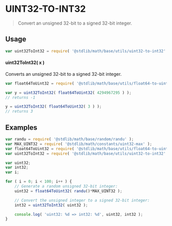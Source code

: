 # UINT32-TO-INT32

> Convert an unsigned 32-bit to a signed 32-bit integer.


<section class="usage">

## Usage

``` javascript
var uint32ToInt32 = require( '@stdlib/math/base/utils/uint32-to-int32' );
```

#### uint32ToInt32( x )

Converts an unsigned 32-bit to a signed 32-bit integer.

``` javascript
var float64ToUint32 = require( '@stdlib/math/base/utils/float64-to-uint32' );

var y = uint32ToInt32( float64ToUint32( 4294967295 ) );
// returns -1

y = uint32ToInt32( float64ToUint32( 3 ) );
// returns 3
```

</section>

<!-- /.usage -->


<section class="examples">

## Examples

``` javascript
var randu = require( '@stdlib/math/base/random/randu' );
var MAX_UINT32 = require( '@stdlib/math/constants/uint32-max' );
var float64ToUint32 = require( '@stdlib/math/base/utils/float64-to-uint32' );
var uint32ToInt32 = require( '@stdlib/math/base/utils/uint32-to-int32' );

var uint32;
var int32;
var i;

for ( i = 0; i < 100; i++ ) {
    // Generate a random unsigned 32-bit integer:
    uint32 = float64ToUint32( randu()*MAX_UINT32 );

    // Convert the unsigned integer to a signed 32-bit integer:
    int32 = uint32ToInt32( uint32 );

    console.log( 'uint32: %d => int32: %d', uint32, int32 );
}
```

</section>

<!-- /.examples -->


<section class="links">

</section>

<!-- /.links -->

